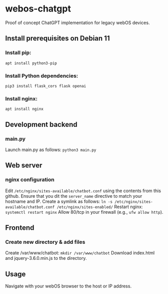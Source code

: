 # webos-chatgpt
Proof of concept ChatGPT implementation for legacy webOS devices.

## Install prerequisites on Debian 11

### Install pip:
```apt install python3-pip```

### Install Python dependencies:
```pip3 install flask_cors flask openai```

### Install nginx:
```apt install nginx```

## Development backend

### main.py
Launch main.py as follows: ```python3 main.py```

## Web server

### nginx configuration
Edit ```/etc/nginx/sites-available/chatbot.conf``` using the contents from this github. Ensure that you dit the ```server_name``` directive to match your hostname and IP.
Create a symlink as follows:
```ln -s /etc/nginx/sites-available/chatbot.conf /etc/nginx/sites-enabled/```
Restart nginx:
```systemctl restart nginx```
Allow 80/tcp in your firewall (e.g., ```ufw allow http```).

## Frontend
### Create new directory & add files
Create /var/www/chatbot:
```mkdir /var/www/chatbot```
Download index.html and jquery-3.6.0.min.js to the directory.

## Usage
Navigate with your webOS browser to the host or IP address.
